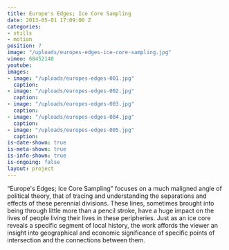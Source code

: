 ```yaml
---
title: Europe's Edges; Ice Core Sampling
date: 2013-05-01 17:09:00 Z
categories:
- stills
- motion
position: 7
image: "/uploads/europes-edges-ice-core-sampling.jpg"
vimeo: 68452140
youtube: 
images:
- image: "/uploads/europes-edges-001.jpg"
  caption: 
- image: "/uploads/europes-edges-002.jpg"
  caption: 
- image: "/uploads/europes-edges-003.jpg"
  caption: 
- image: "/uploads/europes-edges-004.jpg"
  caption: 
- image: "/uploads/europes-edges-005.jpg"
  caption: 
is-date-shown: true
is-meta-shown: true
is-info-shown: true
is-ongoing: false
layout: project
---
```


“Europe's Edges; Ice Core Sampling” focuses on a much maligned angle of political theory, that of tracing and understanding the separations and effects of these perennial divisions. These lines, sometimes brought into being through little more than a pencil stroke, have a huge impact on the lives of people living their lives in these peripheries. Just as an ice core reveals a specific segment of local history, the work affords the viewer an insight into geographical and economic significance of specific points of intersection and the connections between them. 
